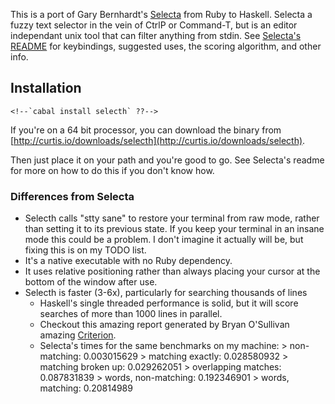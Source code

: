 This is a port of Gary Bernhardt's [Selecta](https://github.com/garybernhardt/selecta) from Ruby to Haskell. Selecta a fuzzy text selector in the vein of CtrlP or Command-T, but is an editor independant unix tool that can filter anything from stdin.  See [Selecta's README](https://github.com/garybernhardt/selecta/blob/master/README.md) for keybindings, suggested uses, the scoring algorithm, and other info.

## Installation
  <!--If you're a Haskell developer you can install Selecth via cabal:-->
    <!--`cabal install selecth` ??-->
  
  If you're on a 64 bit processor, you can download the binary from [http://curtis.io/downloads/selecth](http://curtis.io/downloads/selecth). 

  Then just place it on your path and you're good to go. See Selecta's readme for more on how to do this if you don't know how. 

### Differences from Selecta
  - Selecth calls "stty sane" to restore your terminal from raw mode, rather than
    setting it to its previous state.  If you keep your terminal in an insane mode
    this could be a problem.  I don't imagine it actually will be, but fixing this is on my TODO list.
  - It's a native executable with no Ruby dependency. 
  - It uses relative positioning rather than always placing your cursor at the bottom of the window after use.
  - Selecth is faster (3-6x), particularly for searching thousands of lines
    - Haskell's single threaded performance is solid, but it will score searches of more than 1000 lines in parallel.
    - Checkout this amazing report generated by Bryan O'Sullivan amazing [Criterion](https://hackage.haskell.org/package/criterion).  
    - Selecta's times for the same benchmarks on my machine:
          > non-matching: 0.003015629
          > matching exactly: 0.028580932
          > matching broken up: 0.029262051
          > overlapping matches: 0.087831839
          > words, non-matching: 0.192346901
          > words, matching: 0.20814989
  

